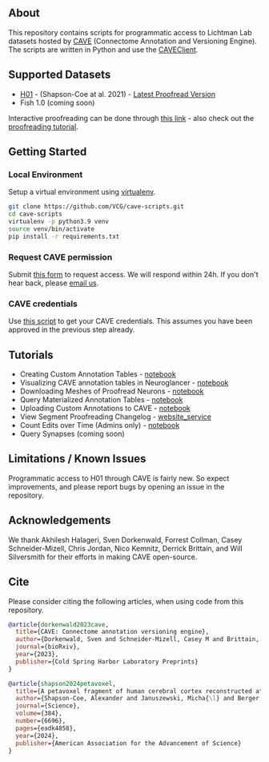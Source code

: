 ## About

This repository contains scripts for programmatic access to Lichtman Lab datasets hosted by [CAVE](https://www.ncbi.nlm.nih.gov/pmc/articles/PMC10402030/) (Connectome Annotation and Versioning Engine). The scripts are written in Python and use the [CAVEClient](https://caveclient.readthedocs.io/en/latest/?badge=latest). 

## Supported Datasets

* [H01](https://h01-release.storage.googleapis.com/proofreading.html) - (Shapson-Coe at al. 2021) - [Latest Proofread Version](https://ngl.brain-wire.org/#!middleauth+https://global.brain-wire-test.org/nglstate/api/v1/5737328739876864)
* Fish 1.0 (coming soon)

Interactive proofreading can be done through [this link](https://ngl.brain-wire.org) - also check out the [proofreading tutorial](https://h01-release.storage.googleapis.com/proofreading.html). 

## Getting Started

### Local Environment

Setup a virtual environment using [virtualenv](https://virtualenv.pypa.io/en/latest/).

```bash
git clone https://github.com/VCG/cave-scripts.git
cd cave-scripts
virtualenv -p python3.9 venv
source venv/bin/activate
pip install -r requirements.txt
```

### Request CAVE permission

Submit [this form](https://forms.gle/tpbndoL1J6xB47KQ9) to request access. We will respond within 24h. If you don't hear back, please [email us](mailto:jinhanchoi@g.harvard.edu).

### CAVE credentials

Use [this script](https://github.com/VCG/cave-scripts/blob/master/notebooks/CAVEsetup.ipynb) to get your CAVE credentials. This assumes you have been approved in the previous step already.

## Tutorials

* Creating Custom Annotation Tables - [notebook](https://github.com/VCG/cave-scripts/blob/master/notebooks/Create_Tables.ipynb)
* Visualizing CAVE annotation tables in Neuroglancer - [notebook](https://github.com/VCG/cave-scripts/blob/master/notebooks/Display_Annotations.ipynb)
* Downloading Meshes of Proofread Neurons - [notebook](https://github.com/VCG/cave-scripts/blob/master/notebooks/Mesh_Download.ipynb)
* Query Materialized Annotation Tables - [notebook](https://github.com/VCG/cave-scripts/blob/master/notebooks/Query_Materialization.ipynb)
* Uploading Custom Annotations to CAVE - [notebook](https://github.com/VCG/cave-scripts/blob/master/notebooks/Upload_Data.ipynb)
* View Segment Proofreading Changelog - [website_service](https://local.brain-wire-test.org/progress/api/v1/query?rootid=864691132406661507&dataset=&submit=true)
* Count Edits over Time (Admins only) - [notebook](https://github.com/VCG/cave-scripts/blob/master/notebooks/count_edits.ipynb)
* Query Synapses (coming soon)

## Limitations / Known Issues

Programmatic access to H01 through CAVE is fairly new. So expect improvements, and please report bugs by opening an issue in the repository.

## Acknowledgements

We thank Akhilesh Halageri, Sven Dorkenwald, Forrest Collman, Casey Schneider-Mizell, Chris Jordan, Nico Kemnitz, Derrick Brittain, and Will Silversmith for their efforts in making CAVE open-source. 

## Cite
Please consider citing the following articles, when using code from this repository. 

```bibtex
@article{dorkenwald2023cave,
  title={CAVE: Connectome annotation versioning engine},
  author={Dorkenwald, Sven and Schneider-Mizell, Casey M and Brittain, Derrick and Halageri, Akhilesh and Jordan, Chris and Kemnitz, Nico and Castro, Manual A and Silversmith, William and Maitin-Shephard, Jeremy and Troidl,    Jakob and others},
  journal={bioRxiv},
  year={2023},
  publisher={Cold Spring Harbor Laboratory Preprints}
}
```

```bibtex
@article{shapson2024petavoxel,
  title={A petavoxel fragment of human cerebral cortex reconstructed at nanoscale resolution},
  author={Shapson-Coe, Alexander and Januszewski, Micha{\l} and Berger, Daniel R and Pope, Art and Wu, Yuelong and Blakely, Tim and Schalek, Richard L and Li, Peter H and Wang, Shuohong and Maitin-Shepard, Jeremy and others},
  journal={Science},
  volume={384},
  number={6696},
  pages={eadk4858},
  year={2024},
  publisher={American Association for the Advancement of Science}
}
```
